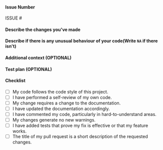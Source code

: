 #### Issue Number
ISSUE #
<!-- Please Mention the issue number as  ISSUE #(Issue Number)
Example:
ISSUE #5
-->

#### Describe the changes you've made
<!--
A clear and concise description of what you have done to successfully close your assigned issue. Any new files? or anything you feel to let us know!
-->

#### Describe if there is any unusual behaviour of your code(Write `NA` if there isn't)
<!--
A clear and concise description of it.
-->

#### Additional context (OPTIONAL)
<!--
Add any other context or screenshots about the feature request here.
-->

#### Test plan (OPTIONAL)
<!--
A good test plan should give instructions that someone else can easily follow.
How someone can test your code?
-->

#### Checklist
<!--
Example how to mark a checkbox :-
- [x] My code follows the code style of this project.
-->
- [ ] My code follows the code style of this project.
- [ ] I have performed a self-review of my own code.
- [ ] My change requires a change to the documentation.
- [ ] I have updated the documentation accordingly.
- [ ] I have commented my code, particularly in hard-to-understand areas.
- [ ] My changes generate no new warnings.
- [ ] I have added tests that prove my fix is effective or that my feature works.
- [ ] The title of my pull request is a short description of the requested changes.
